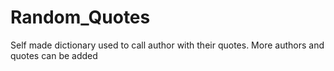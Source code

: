 # Random_Quotes
Self made dictionary used to call author with their quotes. More authors and quotes can be added 
